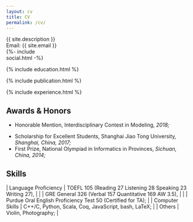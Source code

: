 ```yaml
---
layout: cv
title: CV
permalink: /cv/
---
```


<div class="intro-box">
  <div style="width: 68%;">
    {{ site.description }}<br>
    Email: {{ site.email }}
  </div>
  <div style="width: 30%;">
    {%- include social.html -%}
  </div>
</div>

{% include education.html %}

{% include publication.html %}

{% include experience.html %}

## Awards & Honors

<!-- - First Prize, ASC19 Student Supercomputer Challenge, _Dalian, China, 2019;_ -->
- Honorable Mention, Interdisciplinary Contest in Modeling, _2018;_
<!-- - Excellent Student Leader, Shanghai Jiao Tong University, _Shanghai, China, 2018_ -->
- Scholarship for Excellent Students, Shanghai Jiao Tong University, _Shanghai, China, 2017;_
- First Prize, National Olympiad in Informatics in Provinces, _Sichuan, China, 2014;_

<!-- ## Travel

- United States, 2021-now
- Japan, 2018 -->

## Skills

| Language Proficiency | TOEFL 105 (Reading 27 Listening 28 Speaking 23 Writing 27), |
|                      | GRE General 326 (Verbal 157 Quantitative 169 AW 3.5),       |
|                      | Purdue Oral English Proficiency Test 50 (Certified for TA); |
| Computer Skills      | C++/C, Python, Scala, Coq, JavaScript, bash, LaTeX;         |
| Others               | Violin, Photography;                                        |

